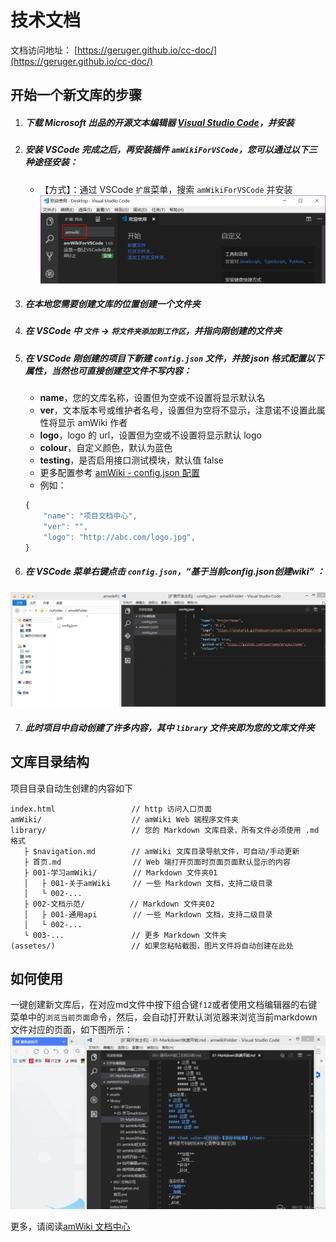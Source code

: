 # 技术文档

文档访问地址： [https://geruger.github.io/cc-doc/](https://geruger.github.io/cc-doc/)


## 开始一个新文库的步骤

1. ##### 下载 Microsoft 出品的开源文本编辑器 [Visual Studio Code](https://code.visualstudio.com/Download)，并安装  

2. ##### 安装 VSCode 完成之后，再安装插件 `amWikiForVSCode`，您可以通过以下三种途径安装：
    - 【方式】：通过 VSCode `扩展`菜单，搜索 `amWikiForVSCode` 并安装
![](assets/001/01-1585018263180.png)

3. ##### 在本地您需要创建文库的位置创建一个文件夹

4. ##### 在 VSCode 中 `文件` -> `将文件夹添加到工作区`，并指向刚创建的文件夹

5. ##### 在 VSCode 刚创建的项目下新建 `config.json` 文件，并按 json 格式配置以下属性，当然也可直接创建空文件不写内容：
    - **name**，您的文库名称，设置但为空或不设置将显示默认名
    - **ver**，文本版本号或维护者名号，设置但为空将不显示，注意诺不设置此属性将显示 amWiki 作者
    - **logo**，logo 的 url，设置但为空或不设置将显示默认 logo
    - **colour**，自定义颜色，默认为蓝色
    - **testing**，是否启用接口测试模块，默认值 false  
    - 更多配置参考 [amWiki - config.json 配置](http://amwiki.org/doc/?file=030-%E6%96%87%E6%A1%A3%E6%8A%80%E6%9C%AF%E7%AF%87/100-config%E9%85%8D%E7%BD%AE)
    - 例如：
    ```javascript
    {
        "name": "项目文档中心",
        "ver": "",
        "logo": "http://abc.com/logo.jpg",
    }
    ```
6. ##### 在 VSCode 菜单右键点击 `config.json`，“基于当前config.json创建wiki” ：
![](assets/001/Create_a_new_wiki.gif)

7. ##### 此时项目中自动创建了许多内容，其中 `library` 文件夹即为您的文库文件夹

## 文库目录结构
项目目录自动生创建的内容如下

    index.html                 // http 访问入口页面
    amWiki/                    // amWiki Web 端程序文件夹
    library/                   // 您的 Markdown 文库目录，所有文件必须使用 .md 格式
       ├ $navigation.md        // amWiki 文库目录导航文件，可自动/手动更新
       ├ 首页.md                // Web 端打开页面时页面页面默认显示的内容
       ├ 001-学习amWiki/        // Markdown 文件夹01
       │   ├ 001-关于amWiki     // 一些 Markdown 文档，支持二级目录
       │   └ 002-...
       ├ 002-文档示范/          // Markdown 文件夹02
       │   ├ 001-通用api        // 一些 Markdown 文档，支持二级目录
       │   └ 002-...
       └ 003-...               // 更多 Markdown 文件夹
    (assetes/)                 // 如果您粘帖截图，图片文件将自动创建在此处

## 如何使用
一键创建新文库后，在对应md文件中按下组合键`f12`或者使用文档编辑器的右键菜单中的`浏览当前页面`命令，然后，会自动打开默认浏览器来浏览当前markdown文件对应的页面，如下图所示：
![](assets/001/Preview_the_current_page.gif)

更多，请阅读[amWiki 文档中心](http://amwiki.org/doc/?file=home-%E9%A6%96%E9%A1%B5)